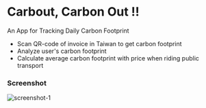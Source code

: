 # Carbout, Carbon Out !!

An App for Tracking Daily Carbon Footprint

- Scan QR-code of invoice in Taiwan to get carbon footprint
- Analyze user's carbon footprint
- Calculate average carbon footprint with price when riding public transport


### Screenshot
![screenshot-1](https://yt8956gh.github.io/images/APP-intro.svg)



